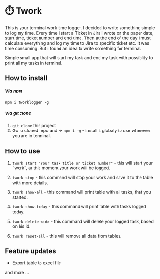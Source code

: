 # ⏱️ Twork

This is your terminal work time logger.
I decided to write something simple to log my time.
Every time i start a Ticket in Jira i wrote on the paper date, start time, ticket number and end time.
Then at the end of the day i must calculate everything and log my time to Jira to specific ticket etc.
It was time consuming. But i found an idea to write something for terminal.

Simple small app that will start my task and end my task with possiblity to print all my tasks in terminal.

## How to install

##### Via npm

`npm i tworklogger -g`

##### Via git clone

1. `git clone` this project
2. Go to cloned repo and -> `npm i -g` - install it globaly to use wherever you are in terminal.

## How to use

1. `twork start "Your task title or ticket number"` - this will start your "work", at this moment your work will be logged.
2. `twork stop` - this command will stop your work and save it to the table with more details.
3. `twork show-all` - this command will print table with all tasks, that you started.
4. `twork show-today` - this command will print table with tasks logged today.

5. `twork delete <id>` - this command will delete your logged task, based on his id.
6. `twork reset-all` - this will remove all data from tables.

## Feature updates

- Export table to excel file

and more ...
